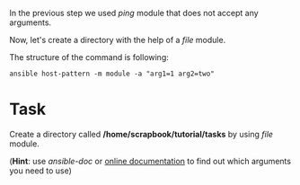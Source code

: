 In the previous step we used _ping_ module that does not accept any arguments.

Now, let's create a directory with the help of a _file_ module.

The structure of the command is following:

`ansible host-pattern -m module -a "arg1=1 arg2=two"` 

# Task

Create a directory called **/home/scrapbook/tutorial/tasks** by using _file_ module.

(**Hint**: use _ansible-doc_ or [online documentation](http://docs.ansible.com/ansible/file_module.html) to find out which arguments you need to use)